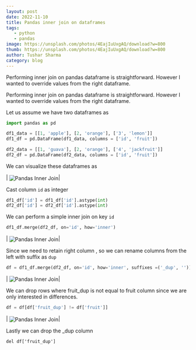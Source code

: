```yaml
---
layout: post
date: 2022-11-10
title: Pandas inner join on dataframes
tags:
   - python
   - pandas
image: https://unsplash.com/photos/4EajIuUxgAQ/download?w=800
thumb: https://unsplash.com/photos/4EajIuUxgAQ/download?w=800
author: Tushar Sharma
category: blog
---
```


Performing inner join on pandas dataframe is straightforward. However I wanted to override values from the right dataframe.<!-- truncate_here -->

Performing inner join on pandas dataframe is straightforward. However I wanted to override values from the right dataframe.

Let us assume we have two dataframes as 

```python
import pandas as pd

df1_data = [[1, 'apple'], [2, 'orange'], ['3', 'lemon']]   
df1_df = pd.DataFrame(df1_data, columns = ['id', 'fruit']) 

df2_data = [[1, 'guava'], [2, 'orange'], ['4', 'jackfruit']]
df2_df = pd.DataFrame(df2_data, columns = ['id', 'fruit'])
```

We can visualize these dataframes as

| <img align="center"  loading="lazy" src="{{ root_url }}/img/pandas_inner_join1.png" alt="Pandas Inner Join" />|

Cast column `id` as integer

```python
df1_df['id'] = df1_df['id'].astype(int)
df2_df['id'] = df2_df['id'].astype(int)
```

We can perform a simple inner join on key `id`

```python
df1_df.merge(df2_df, on='id', how='inner')
```

| <img align="center"  loading="lazy" src="{{ root_url }}/img/pandas_inner_join2.png" alt="Pandas Inner Join" />|


Since we need to retain right column , so we can rename columns from the left with suffix as `dup`


```python
df = df1_df.merge(df2_df, on='id', how='inner', suffixes =('_dup', ''))
```

| <img align="center"  loading="lazy" src="{{ root_url }}/img/pandas_inner_join3.png" alt="Pandas Inner Join" />|

We can drop rows where fruit_dup is not equal to fruit column since we are only interested in differences.

```python
df = df[df['fruit_dup'] != df['fruit']]
```

| <img align="center"  loading="lazy" src="{{ root_url }}/img/pandas_inner_join4.png" alt="Pandas Inner Join" />|


Lastly we can drop the _dup column

```pyton
del df['fruit_dup']
```